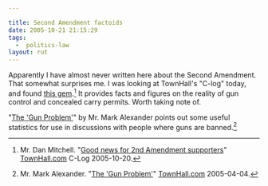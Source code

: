 ```yaml
---

title: Second Amendment factoids
date: 2005-10-21 21:15:29
tags:
  -  politics-law
layout: rut
---
```


Apparently I have almost never written here about the Second Amendment.  That
somewhat surprises me. I was looking at TownHall's "C-log" today, and found 
[this gem][tha1].[^1] It provides facts and figures on the reality of gun
control and concealed carry permits.  Worth taking note of.

"[The 'Gun Problem'][tha2]" by Mr. Mark Alexander points out some useful
statistics for use in discussions with people where guns are banned.[^2]


[tha2]: http://www.townhall.com/columnists/markalexander/ma20050404.shtml

[tha1]: http://www.townhall.com/blogs/c-log/DanMitchell/story/2005/10/20/172128.html

[^1]: Mr. Dan Mitchell.
    "[Good news for 2nd Amendment supporters](http://www.townhall.com/blogs/c-log/DanMitchell/story/2005/10/20/172128.html)"
    [TownHall.com](http://townhall.com) C-Log 2005-10-20.

[^2]: Mr. Mark Alexander.
    "[The 'Gun Problem'](http://www.townhall.com/columnists/markalexander/ma20050404.shtml)"
    [TownHall.com](http://townhall.com) 2005-04-04.

